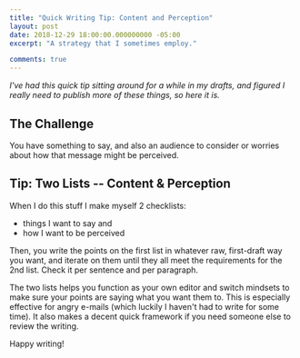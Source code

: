 ```yaml
---
title: "Quick Writing Tip: Content and Perception"
layout: post
date: 2018-12-29 18:00:00.000000000 -05:00
excerpt: "A strategy that I sometimes employ."

comments: true
---
```


*I've had this quick tip sitting around for a while in my drafts, and figured I really need to publish more of these things, so here it is.*

## The Challenge

You have something to say, and also an audience to consider or worries about how that message might be perceived.

## Tip: Two Lists -- Content &amp; Perception

When I do this stuff I make myself 2 checklists:

* things I want to say and
* how I want to be perceived

Then, you write the points on the first list in whatever raw, first-draft way you want, and iterate on them until they all meet the requirements for the 2nd list. Check it per sentence and per paragraph.

The two lists helps you function as your own editor and switch mindsets to make sure your points are saying what you want them to. This is especially effective for angry e-mails (which luckily I haven't had to write for some time). It also makes a decent quick framework if you need someone else to review the writing.

Happy writing!